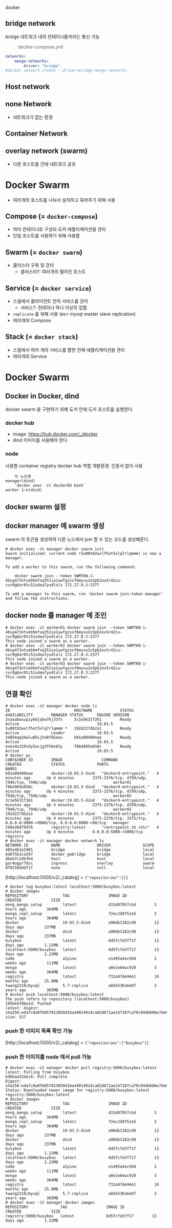 docker
## bridge network
bridge 네트워크 내의 컨테이너들끼리는 통신 가능
> docker-compose.yml
```yml
networks:
    mongo-networks:
        driver: "bridge"
#docker network create --driver=bridge mongo-networks
```

## Host network
## none Network
- 네트워크가 없는 환경
## Container Network
## overlay network (swarm)
- 다른 호스트들 간에 네트워크 공유


# Docker Swarm
- 여러개의 호스트를 나눠서 설치하고 묶어주기 위해 사용
## Compose (= `docker-compose`)
- 여러 컨테이너로 구성되 도커 애플리케이션을 관리
- 단일 호스트를 사용하기 위해 사용함
## Swarm (= `docker swarm`)
- 클러스터 구축 및 관리
    - 클러스터?: 여러개의 떨어진 호스트
## Service (= `docker service`)
- 스웜에서 클라이언트 안의 서비스를 관리
    - 서비스?: 컨테이너 하나 이상의 집합
- `replicate` 를 위해 사용 (ex> mysql master slave replication)
- 여러개의 Compose
## Stack (= `docker stack`)
- 스웜에서 여러 개의 서비스를 합한 전체 애플리케이션을 관리
- 여러개의 Service


# Docker Swarm 
## Docker in Docker, dind
docker swarm 을 구현하기 위해
도커 안에 도커 호스트를 실행한다.
### docker hub
- image: https://hub.docker.com/_/docker
- dind 이미지를 사용해야 한다.
### node
사용할 container
    registry
        docker hub 역할
        개발환경: 인증서 없이 사용

        각 노드에
    manager(dind)
        `docker exec -it docker03 bash`
    worker 1~n(dind)

## docker swarm 설정
## docker manager 에 swarm 생성
swarm 의 토큰을 생성하여 다른 노드에서 join 할 수 있는 코드를 생성해준다.
```shell
# docker exec -it manager docker swarm init
Swarm initialized: current node (5u00t82wxlfhot5xlq7rlqmmm) is now a manager.

To add a worker to this swarm, run the following command:

    docker swarm join --token SWMTKN-1-4bsg473ntvebhmfxq351ie1uwfgzssf6myvu2x5pb2ov5r42cu-cur0g6ar0tc51sdea7yu4lalz 172.27.0.3:2377

To add a manager to this swarm, run 'docker swarm join-token manager' and follow the instructions.
```
## docker node 를 manager 에 조인
```shell
# docker exec -it worker01 docker swarm join --token SWMTKN-1-4bsg473ntvebhmfxq351ie1uwfgzssf6myvu2x5pb2ov5r42cu-cur0g6ar0tc51sdea7yu4lalz 172.27.0.3:2377
This node joined a swarm as a worker.
# docker exec -it worker02 docker swarm join --token SWMTKN-1-4bsg473ntvebhmfxq351ie1uwfgzssf6myvu2x5pb2ov5r42cu-cur0g6ar0tc51sdea7yu4lalz 172.27.0.3:2377
This node joined a swarm as a worker.
# docker exec -it worker03 docker swarm join --token SWMTKN-1-4bsg473ntvebhmfxq351ie1uwfgzssf6myvu2x5pb2ov5r42cu-cur0g6ar0tc51sdea7yu4lalz 172.27.0.3:2377
This node joined a swarm as a worker.
```
## 연결 확인
```shell
# docker exec -it manager docker node ls
ID                            HOSTNAME            STATUS              AVAILABILITY        MANAGER STATUS      ENGINE VERSION
3saaabwuupiy6djqhw7kj33fx     3c1e5631f261        Ready               Active                                  19.03.5
5u00t82wxlfhot5xlq7rlqmmm *   192d227db2a1        Ready               Active              Leader              19.03.5
248hkqq34wlu05ijh48f65eeu     b01a08490eae        Ready               Active                                  19.03.5
exex4o326tdy5acjg3fh8vb5y     f86d405e658c        Ready               Active                                  19.03.5
# docker ps
CONTAINER ID        IMAGE                 COMMAND                  CREATED             STATUS              PORTS                                                                   NAMES
b01a08490eae        docker:19.03.5-dind   "dockerd-entrypoint."   4 minutes ago       Up 4 minutes        2375-2376/tcp, 4789/udp, 7946/tcp, 7946/udp                             worker01
f86d405e658c        docker:19.03.5-dind   "dockerd-entrypoint."   4 minutes ago       Up 4 minutes        2375-2376/tcp, 4789/udp, 7946/tcp, 7946/udp                             worker03
3c1e5631f261        docker:19.03.5-dind   "dockerd-entrypoint."   4 minutes ago       Up 4 minutes        2375-2376/tcp, 4789/udp, 7946/tcp, 7946/udp                             worker02
192d227db2a1        docker:19.03.5-dind   "dockerd-entrypoint."   4 minutes ago       Up 4 minutes        2375-2376/tcp, 3375/tcp, 0.0.0.0:9000->9000/tcp, 0.0.0.0:8000->80/tcp   manager
249a38d79476        registry:latest       "/entrypoint.sh /etc"   4 minutes ago       Up 4 minutes        0.0.0.0:5000->5000/tcp                                                  registry
# docker exec -it manager docker network ls
NETWORK ID          NAME                DRIVER              SCOPE
485e4b1e2981        bridge              bridge              local
6d6f5b1ca597        docker_gwbridge     bridge              local
dbeb7c2dbfb4        host                host                local
gar4ogpr78cc        ingress             overlay             swarm
0f92584ddf1f        none                null                local
```


[http://localhost:5000/v2/_catalog] = `{"repositories":[]}`
```shell
# docker tag busybox:latest localhost:5000/busybox:latest
# docker images
REPOSITORY               TAG                 IMAGE ID            CREATED             SIZE
mong_mongo_setup         latest              d31d07957cb4        2 hours ago         364MB
mongo_repl_setup         latest              72ec2d9751e5        2 hours ago         364MB
docker                   19.03.5-dind        a90db1182c99        13 days ago         237MB
docker                   dind                a90db1182c99        13 days ago         237MB
busybox                  latest              6d5fcfe5ff17        13 days ago         1.22MB
localhost:5000/busybox   latest              6d5fcfe5ff17        13 days ago         1.22MB
node                     alpine              e1495e4ac50d        2 weeks ago         111MB
mongo                    latest              a0e2e64ac939        3 weeks ago         364MB
registry                 latest              f32a97de94e1        10 months ago       25.8MB
twang2218/mysql          5.7-replica         ab65536a6e07        3 years ago         385MB
# docker push localhost:5000/busybox:latest
The push refers to repository [localhost:5000/busybox]
195be5f8be1d: Pushed
latest: digest: sha256:edafc0a0fb057813850d1ba44014914ca02d671ae247107ca70c94db686e7de6 size: 527
```
### push 한 이미지 목록 확인 가능
[http://localhost:5000/v2/_catalog] = `{"repositories":["busybox"]}`
### push 한 이미지를 node 에서 pull 가능
```shell
# docker exec -it manager docker pull registry:5000/busybox:latest
latest: Pulling from busybox
bdbbaa22dec6: Pull complete
Digest: sha256:edafc0a0fb057813850d1ba44014914ca02d671ae247107ca70c94db686e7de6
Status: Downloaded newer image for registry:5000/busybox:latest
registry:5000/busybox:latest
# docker images
REPOSITORY               TAG                 IMAGE ID            CREATED             SIZE
mong_mongo_setup         latest              d31d07957cb4        2 hours ago         364MB
mongo_repl_setup         latest              72ec2d9751e5        2 hours ago         364MB
docker                   19.03.5-dind        a90db1182c99        13 days ago         237MB
docker                   dind                a90db1182c99        13 days ago         237MB
busybox                  latest              6d5fcfe5ff17        13 days ago         1.22MB
localhost:5000/busybox   latest              6d5fcfe5ff17        13 days ago         1.22MB
node                     alpine              e1495e4ac50d        2 weeks ago         111MB
mongo                    latest              a0e2e64ac939        3 weeks ago         364MB
registry                 latest              f32a97de94e1        10 months ago       25.8MB
twang2218/mysql          5.7-replica         ab65536a6e07        3 years ago         385MB
# docker exec -it manager docker images
REPOSITORY              TAG                 IMAGE ID            CREATED             SIZE
registry:5000/busybox   latest              6d5fcfe5ff17        13 days ago         1.22MB
```